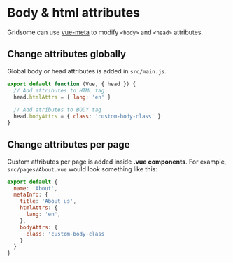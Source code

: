 # Body & html attributes
Gridsome can use [vue-meta](https://github.com/declandewet/vue-meta) to modify `<body>` and `<head>` attributes.

## Change attributes globally
Global body or head attributes is added in `src/main.js`.

```js
export default function (Vue, { head }) {
  // Add attributes to HTML tag
  head.htmlAttrs = { lang: 'en' }
  
  // Add atributes to BODY tag
  head.bodyAttrs = { class: 'custom-body-class' }
}
```


## Change attributes per page
Custom attributes per page is added inside **.vue components**.
For example, `src/pages/About.vue` would look something like this:

```js
export default {
  name: 'About',
  metaInfo: {
    title: 'About us',
    htmlAttrs: {
      lang: 'en',
    },
    bodyAttrs: {
      class: 'custom-body-class'
    }
  }
}
```

